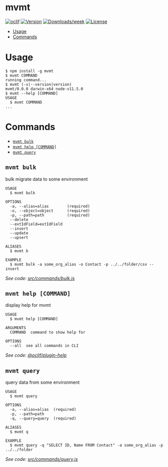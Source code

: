 mvmt
====



[![oclif](https://img.shields.io/badge/cli-oclif-brightgreen.svg)](https://oclif.io)
[![Version](https://img.shields.io/npm/v/mvmt.svg)](https://npmjs.org/package/mvmt)
[![Downloads/week](https://img.shields.io/npm/dw/mvmt.svg)](https://npmjs.org/package/mvmt)
[![License](https://img.shields.io/npm/l/mvmt.svg)](https://github.com/danjrauch/mvmt/blob/master/package.json)

<!-- toc -->
* [Usage](#usage)
* [Commands](#commands)
<!-- tocstop -->
# Usage
<!-- usage -->
```sh-session
$ npm install -g mvmt
$ mvmt COMMAND
running command...
$ mvmt (-v|--version|version)
mvmt/0.0.0 darwin-x64 node-v11.5.0
$ mvmt --help [COMMAND]
USAGE
  $ mvmt COMMAND
...
```
<!-- usagestop -->
# Commands
<!-- commands -->
* [`mvmt bulk`](#mvmt-bulk)
* [`mvmt help [COMMAND]`](#mvmt-help-command)
* [`mvmt query`](#mvmt-query)

## `mvmt bulk`

bulk migrate data to some environment

```
USAGE
  $ mvmt bulk

OPTIONS
  -a, --alias=alias        (required)
  -o, --object=object      (required)
  -p, --path=path          (required)
  --delete
  --extIdField=extIdField
  --insert
  --update
  --upsert

ALIASES
  $ mvmt b

EXAMPLE
  $ mvmt bulk -a some_org_alias -o Contact -p ../../folder/csv --insert
```

_See code: [src/commands/bulk.js](https://github.com/danjrauch/mvmt/blob/v0.0.0/src/commands/bulk.js)_

## `mvmt help [COMMAND]`

display help for mvmt

```
USAGE
  $ mvmt help [COMMAND]

ARGUMENTS
  COMMAND  command to show help for

OPTIONS
  --all  see all commands in CLI
```

_See code: [@oclif/plugin-help](https://github.com/oclif/plugin-help/blob/v2.2.0/src/commands/help.ts)_

## `mvmt query`

query data from some environment

```
USAGE
  $ mvmt query

OPTIONS
  -a, --alias=alias  (required)
  -p, --path=path
  -q, --query=query  (required)

ALIASES
  $ mvmt q

EXAMPLE
  $ mvmt query -q "SELECT ID, Name FROM Contact" -a some_org_alias -p ../../folder
```

_See code: [src/commands/query.js](https://github.com/danjrauch/mvmt/blob/v0.0.0/src/commands/query.js)_
<!-- commandsstop -->
